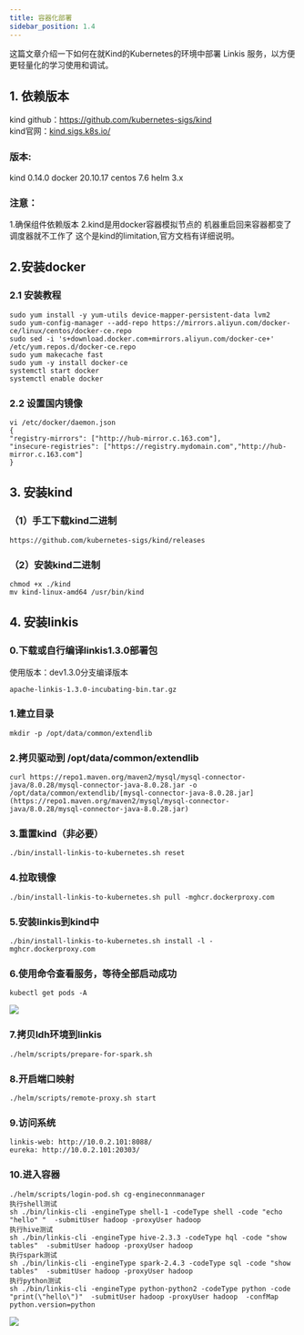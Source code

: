 ```yaml
---
title: 容器化部署
sidebar_position: 1.4
---
```

这篇文章介绍一下如何在就Kind的Kubernetes的环境中部署 Linkis 服务，以方便更轻量化的学习使用和调试。

## 1. 依赖版本
kind github：https://github.com/kubernetes-sigs/kind  
kind官网：[kind.sigs.k8s.io/](https://kind.sigs.k8s.io/)

### 版本:
kind 0.14.0
docker 20.10.17
centos 7.6
helm 3.x

### 注意：
1.确保组件依赖版本
2.kind是用docker容器模拟节点的 机器重启回来容器都变了 调度器就不工作了 这个是kind的limitation,官方文档有详细说明。

## 2.安装docker
### 2.1 安装教程
```
sudo yum install -y yum-utils device-mapper-persistent-data lvm2
sudo yum-config-manager --add-repo https://mirrors.aliyun.com/docker-ce/linux/centos/docker-ce.repo
sudo sed -i 's+download.docker.com+mirrors.aliyun.com/docker-ce+' /etc/yum.repos.d/docker-ce.repo
sudo yum makecache fast
sudo yum -y install docker-ce
systemctl start docker
systemctl enable docker
```

### 2.2 设置国内镜像
```
vi /etc/docker/daemon.json
{
"registry-mirrors": ["http://hub-mirror.c.163.com"],
"insecure-registries": ["https://registry.mydomain.com","http://hub-mirror.c.163.com"]
}
```

## 3. 安装kind
### （1）手工下载kind二进制
```
https://github.com/kubernetes-sigs/kind/releases
```
### （2）安装kind二进制
```
chmod +x ./kind
mv kind-linux-amd64 /usr/bin/kind
```
## 4. 安装linkis
### 0.下载或自行编译linkis1.3.0部署包
使用版本：dev1.3.0分支编译版本
```
apache-linkis-1.3.0-incubating-bin.tar.gz
```
### 1.建立目录
```
mkdir -p /opt/data/common/extendlib
```
### 2.拷贝驱动到 /opt/data/common/extendlib
```
curl https://repo1.maven.org/maven2/mysql/mysql-connector-java/8.0.28/mysql-connector-java-8.0.28.jar -o /opt/data/common/extendlib/[mysql-connector-java-8.0.28.jar](https://repo1.maven.org/maven2/mysql/mysql-connector-java/8.0.28/mysql-connector-java-8.0.28.jar)
```
### 3.重置kind（非必要）
```
./bin/install-linkis-to-kubernetes.sh reset
```
### 4.拉取镜像
```
./bin/install-linkis-to-kubernetes.sh pull -mghcr.dockerproxy.com
```
### 5.安装linkis到kind中
```
./bin/install-linkis-to-kubernetes.sh install -l -mghcr.dockerproxy.com
```
### 6.使用命令查看服务，等待全部启动成功
```
kubectl get pods -A
```
![](/Images/deployment/kubernetes/pods.jpg)


### 7.拷贝ldh环境到linkis
```
./helm/scripts/prepare-for-spark.sh
```
### 8.开启端口映射
```
./helm/scripts/remote-proxy.sh start
```
### 9.访问系统
```
linkis-web: http://10.0.2.101:8088/
eureka: http://10.0.2.101:20303/
```
### 10.进入容器
```
./helm/scripts/login-pod.sh cg-engineconnmanager
执行shell测试
sh ./bin/linkis-cli -engineType shell-1 -codeType shell -code "echo "hello" "  -submitUser hadoop -proxyUser hadoop
执行hive测试
sh ./bin/linkis-cli -engineType hive-2.3.3 -codeType hql -code "show tables"  -submitUser hadoop -proxyUser hadoop
执行spark测试
sh ./bin/linkis-cli -engineType spark-2.4.3 -codeType sql -code "show tables"  -submitUser hadoop -proxyUser hadoop
执行python测试
sh ./bin/linkis-cli -engineType python-python2 -codeType python -code "print(\"hello\")"  -submitUser hadoop -proxyUser hadoop  -confMap  python.version=python
```
![](/Images/deployment/kubernetes/linkis.jpg)
